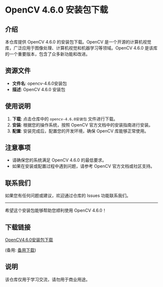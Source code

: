 # OpenCV 4.6.0 安装包下载

## 介绍

本仓库提供 OpenCV 4.6.0 的安装包下载。OpenCV 是一个开源的计算机视觉库，广泛应用于图像处理、计算机视觉和机器学习等领域。OpenCV 4.6.0 是该库的一个重要版本，包含了众多新功能和改进。

## 资源文件

- **文件名**: opencv-4.6.0安装包
- **描述**: OpenCV 4.6.0 安装包

## 使用说明

1. **下载**: 点击仓库中的 `opencv-4.6.0安装包` 文件进行下载。
2. **安装**: 根据您的操作系统，按照 OpenCV 官方文档中的安装指南进行安装。
3. **配置**: 安装完成后，配置您的开发环境，确保 OpenCV 库能够正常使用。

## 注意事项

- 请确保您的系统满足 OpenCV 4.6.0 的最低要求。
- 如果在安装或配置过程中遇到问题，请参考 OpenCV 官方文档或社区支持。

## 联系我们

如果您有任何问题或建议，欢迎通过仓库的 Issues 功能联系我们。

---

希望这个安装包能够帮助您顺利使用 OpenCV 4.6.0！

## 下载链接
[OpenCV4.6.0安装包下载](https://pan.quark.cn/s/c4efaca2df62) 

(备用: [备用下载](https://pan.baidu.com/s/1No1mztcfLg0aRr8eb-UCgA?pwd=1234))

## 说明

该仓库仅用于学习交流，请勿用于商业用途。
